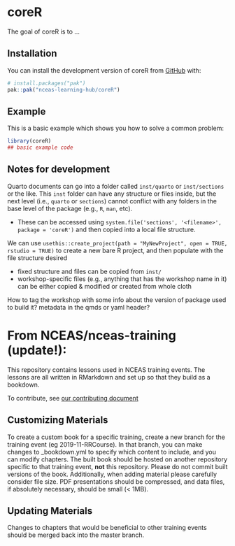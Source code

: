 
<!-- README.md is generated from README.Rmd. Please edit that file -->

# coreR

<!-- badges: start -->
<!-- badges: end -->

The goal of coreR is to …

## Installation

You can install the development version of coreR from
[GitHub](https://github.com/) with:

``` r
# install.packages("pak")
pak::pak("nceas-learning-hub/coreR")
```

## Example

This is a basic example which shows you how to solve a common problem:

``` r
library(coreR)
## basic example code
```

## Notes for development

Quarto documents can go into a folder called `inst/quarto` or
`inst/sections` or the like. This `inst` folder can have any structure
or files inside, but the next level (i.e., `quarto` or `sections`)
cannot conflict with any folders in the base level of the package (e.g.,
`R`, `man`, etc).

- These can be accessed using
  `system.file('sections', '<filename>', package = 'coreR')` and then
  copied into a local file structure.

We can use
`usethis::create_project(path = "MyNewProject", open = TRUE, rstudio = TRUE)`
to create a new bare R project, and then populate with the file
structure desired

- fixed structure and files can be copied from `inst/`
- workshop-specific files (e.g., anything that has the workshop name in
  it) can be either copied & modified or created from whole cloth

How to tag the workshop with some info about the version of package used
to build it? metadata in the qmds or yaml header?

# From NCEAS/nceas-training (update!):

This repository contains lessons used in NCEAS training events. The
lessons are all written in RMarkdown and set up so that they build as a
bookdown.

To contribute, see [our contributing document](contributing.md)

## Customizing Materials

To create a custom book for a specific training, create a new branch for
the training event (eg 2019-11-RRCourse). In that branch, you can make
changes to \_bookdown.yml to specify which content to include, and you
can modify chapters. The built book should be hosted on another
repository specific to that training event, **not** this repository.
Please do not commit built versions of the book. Additionally, when
adding material please carefully consider file size. PDF presentations
should be compressed, and data files, if absolutely necessary, should be
small (\< 1MB).

## Updating Materials

Changes to chapters that would be beneficial to other training events
should be merged back into the master branch.
